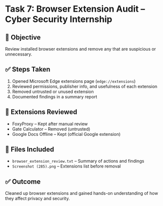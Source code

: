 # Task 7: Browser Extension Audit – Cyber Security Internship

## 🎯 Objective
Review installed browser extensions and remove any that are suspicious or unnecessary.

## ✅ Steps Taken

1. Opened Microsoft Edge extensions page (`edge://extensions`)
2. Reviewed permissions, publisher info, and usefulness of each extension
3. Removed untrusted or unused extension
4. Documented findings in a summary report

## 🧩 Extensions Reviewed

- FoxyProxy – Kept after manual review
- Gate Calculator – Removed (untrusted)
- Google Docs Offline – Kept (official Google extension)

## 📁 Files Included

- `browser_extension_review.txt` – Summary of actions and findings
- `Screenshot (285).png` – Extensions list before removal

## ✅ Outcome

Cleaned up browser extensions and gained hands-on understanding of how they affect privacy and security.
